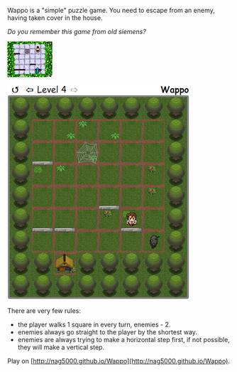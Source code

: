 Wappo is a "simple" puzzle game. You need to escape from an enemy, having taken cover in the house.

_Do you remember this game from old siemens?_

![Original Wappo Game on Siemens](wappo-original-siemens.png)

![Screenshot](screenshot.png)

There are very few rules:
* the player walks 1 square in every turn, enemies - 2.
* enemies always go straight to the player by the shortest way.
* enemies are always trying to make a horizontal step first, if not possible, they will make a vertical step.

Play on [http://nag5000.github.io/Wappo](http://nag5000.github.io/Wappo).
